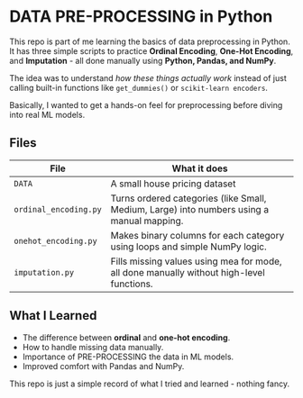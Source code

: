 # DATA PRE-PROCESSING in Python

This repo is part of me learning the basics of data preprocessing in Python.
It has three simple scripts to practice **Ordinal Encoding**, **One-Hot Encoding**, and **Imputation** - all done manually using **Python, Pandas, and NumPy**.

The idea was to understand *how these things actually work* instead of just calling built-in functions like `get_dummies()` or `scikit-learn encoders`.

Basically, I wanted to get a hands-on feel for preprocessing before diving into real ML models.

## Files

| File                  | What it does                                                                                  |
| --------------------- | ----------------------------------------------------------------------------------------------|
| `DATA`                | A small house pricing dataset                                                                 |
|`ordinal_encoding.py`  | Turns ordered categories (like Small, Medium, Large) into numbers using a manual mapping.     |
| `onehot_encoding.py`  | Makes binary columns for each category using loops and simple NumPy logic.                    |
| `imputation.py`       | Fills missing values using mea for mode, all done manually without high-level functions.      |



## What I Learned

* The difference between **ordinal** and **one-hot encoding**.
* How to handle missing data manually.
* Importance of PRE-PROCESSING the data in ML models.
* Improved comfort with Pandas and NumPy.


This repo is just a simple record of what I tried and learned - nothing fancy.
